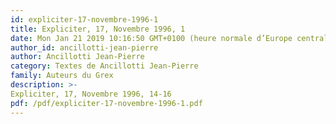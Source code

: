 ```yaml
---
id: expliciter-17-novembre-1996-1
title: Expliciter, 17, Novembre 1996, 1
date: Mon Jan 21 2019 10:16:50 GMT+0100 (heure normale d’Europe centrale)
author_id: ancillotti-jean-pierre
author: Ancillotti Jean-Pierre
category: Textes de Ancillotti Jean-Pierre
family: Auteurs du Grex
description: >-
Expliciter, 17, Novembre 1996, 14-16 
pdf: /pdf/expliciter-17-novembre-1996-1.pdf
---
```

